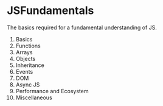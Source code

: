 # JSFundamentals
The basics required for a fundamental understanding of JS.

1. Basics
2. Functions
3. Arrays
4. Objects
5. Inheritance
6. Events
7. DOM
8. Async JS
9. Performance and Ecosystem
10. Miscellaneous 
